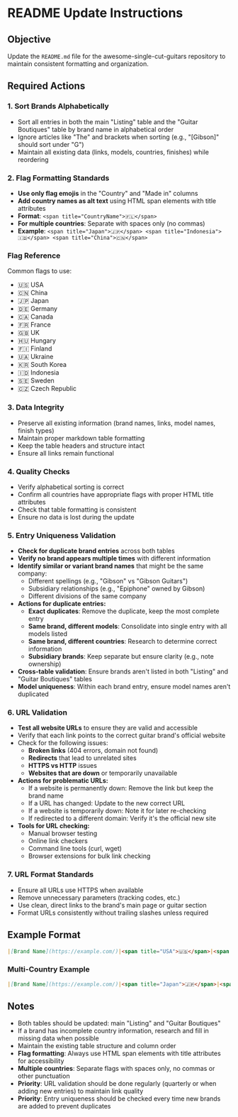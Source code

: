 # README Update Instructions

## Objective

Update the `README.md` file for the awesome-single-cut-guitars repository to maintain consistent formatting and organization.

## Required Actions

### 1. Sort Brands Alphabetically

- Sort all entries in both the main "Listing" table and the "Guitar Boutiques" table by brand name in alphabetical order
- Ignore articles like "The" and brackets when sorting (e.g., "[Gibson]" should sort under "G")
- Maintain all existing data (links, models, countries, finishes) while reordering

### 2. Flag Formatting Standards

- **Use only flag emojis** in the "Country" and "Made in" columns
- **Add country names as alt text** using HTML span elements with title attributes
- **Format**: `<span title="CountryName">🇫🇱</span>`
- **For multiple countries**: Separate with spaces only (no commas)
- **Example**: `<span title="Japan">🇯🇵</span> <span title="Indonesia">🇮🇩</span> <span title="China">🇨🇳</span>`

### Flag Reference

Common flags to use:

- 🇺🇸 USA
- 🇨🇳 China  
- 🇯🇵 Japan
- 🇩🇪 Germany
- 🇨🇦 Canada
- 🇫🇷 France
- 🇬🇧 UK
- 🇭🇺 Hungary
- 🇫🇮 Finland
- 🇺🇦 Ukraine
- 🇰🇷 South Korea
- 🇮🇩 Indonesia
- 🇸🇪 Sweden
- 🇨🇿 Czech Republic

### 3. Data Integrity

- Preserve all existing information (brand names, links, model names, finish types)
- Maintain proper markdown table formatting
- Keep the table headers and structure intact
- Ensure all links remain functional

### 4. Quality Checks

- Verify alphabetical sorting is correct
- Confirm all countries have appropriate flags with proper HTML title attributes
- Check that table formatting is consistent
- Ensure no data is lost during the update

### 5. Entry Uniqueness Validation

- **Check for duplicate brand entries** across both tables
- **Verify no brand appears multiple times** with different information
- **Identify similar or variant brand names** that might be the same company:
  - Different spellings (e.g., "Gibson" vs "Gibson Guitars")
  - Subsidiary relationships (e.g., "Epiphone" owned by Gibson)
  - Different divisions of the same company
- **Actions for duplicate entries:**
  - **Exact duplicates**: Remove the duplicate, keep the most complete entry
  - **Same brand, different models**: Consolidate into single entry with all models listed
  - **Same brand, different countries**: Research to determine correct information
  - **Subsidiary brands**: Keep separate but ensure clarity (e.g., note ownership)
- **Cross-table validation**: Ensure brands aren't listed in both "Listing" and "Guitar Boutiques" tables
- **Model uniqueness**: Within each brand entry, ensure model names aren't duplicated

### 6. URL Validation

- **Test all website URLs** to ensure they are valid and accessible
- Verify that each link points to the correct guitar brand's official website
- Check for the following issues:
  - **Broken links** (404 errors, domain not found)
  - **Redirects** that lead to unrelated sites
  - **HTTPS vs HTTP** issues
  - **Websites that are down** or temporarily unavailable
- **Actions for problematic URLs:**
  - If a website is permanently down: Remove the link but keep the brand name
  - If a URL has changed: Update to the new correct URL
  - If a website is temporarily down: Note it for later re-checking
  - If redirected to a different domain: Verify it's the official new site
- **Tools for URL checking:**
  - Manual browser testing
  - Online link checkers
  - Command line tools (curl, wget)
  - Browser extensions for bulk link checking

### 7. URL Format Standards

- Ensure all URLs use HTTPS when available
- Remove unnecessary parameters (tracking codes, etc.)
- Use clean, direct links to the brand's main page or guitar section
- Format URLs consistently without trailing slashes unless required

## Example Format

```markdown
|[Brand Name](https://example.com/)|<span title="USA">🇺🇸</span>|<span title="USA">🇺🇸</span>|Model Name|Finish Type|
```

### Multi-Country Example

```markdown
|[Brand Name](https://example.com/)|<span title="Japan">🇯🇵</span>|<span title="Japan">🇯🇵</span> <span title="China">🇨🇳</span>|Model Name|Finish Type|
```

## Notes

- Both tables should be updated: main "Listing" and "Guitar Boutiques"
- If a brand has incomplete country information, research and fill in missing data when possible
- Maintain the existing table structure and column order
- **Flag formatting**: Always use HTML span elements with title attributes for accessibility
- **Multiple countries**: Separate flags with spaces only, no commas or other punctuation
- **Priority**: URL validation should be done regularly (quarterly or when adding new entries) to maintain link quality
- **Priority**: Entry uniqueness should be checked every time new brands are added to prevent duplicates
